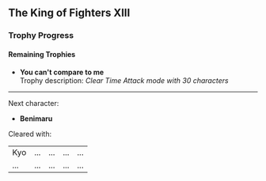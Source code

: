 ## The King of Fighters XIII

### Trophy Progress

#### Remaining Trophies

- **You can't compare to me**  
Trophy description: _Clear Time Attack mode with 30 characters_  

--------------------------

Next character:
- **Benimaru**

Cleared with:  
<table style="width:100%">
  <tr>
    <td>Kyo</td>
    <td>...</td> 
    <td>...</td>
    <td>...</td>
    <td>...</td>
  </tr>
  <tr>
    <td>...</td> 
    <td>...</td>
    <td>...</td>
    <td>...</td>
    <td>...</td>
  </tr>
</table>
